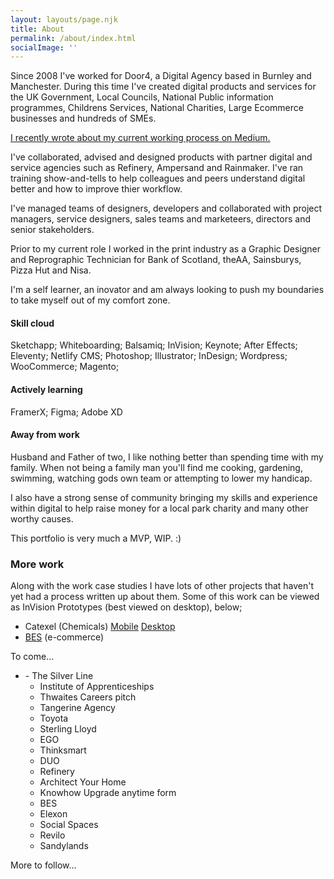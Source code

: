 ```yaml
---
layout: layouts/page.njk
title: About
permalink: /about/index.html
socialImage: ''
---
```

Since 2008 I've worked for Door4, a Digital Agency based in Burnley and Manchester. During this time I've created digital products and services for the UK Government, Local Councils, National Public information programmes, Childrens Services, National Charities, Large Ecommerce businesses and hundreds of SMEs. 

[I recently wrote about my current working process on Medium.](https://medium.com/@moosterbrewster/my-process-26923838d0ee)

I've collaborated, advised and designed products with partner digital and service agencies such as Refinery, Ampersand and Rainmaker. I've ran training show-and-tells to help colleagues and peers understand digital better and how to improve thier workflow.

I've managed teams of designers, developers and collaborated with project managers, service designers, sales teams and marketeers, directors and senior stakeholders.

Prior to my current role I worked in the print industry as a Graphic Designer and Reprographic Technician for Bank of Scotland, theAA, Sainsburys, Pizza Hut and Nisa. 

I'm a self learner, an inovator and am always looking to push my boundaries to take myself out of my comfort zone.

#### Skill cloud

Sketchapp; Whiteboarding; Balsamiq; InVision; Keynote; After Effects; Eleventy; Netlify CMS; Photoshop; Illustrator; InDesign; Wordpress; WooCommerce; Magento;

#### Actively learning

FramerX; Figma; Adobe XD

#### Away from work

Husband and Father of two, I like nothing better than spending time with my family. When not being a family man  you'll find me cooking, gardening, swimming, watching gods own team or attempting to lower my handicap.

I also have a strong sense of community bringing my skills and experience within  digital to help raise money for a local park charity  and many other worthy causes.

This portfolio is very much a MVP, WIP. :)

### More work

Along with the work case studies I have lots of other projects that haven't yet had a process written up about them. Some of this work can be viewed as InVision Prototypes (best viewed on desktop), below;

* Catexel (Chemicals) [Mobile](https://invis.io/TV6LKZ99F) [Desktop](https://invis.io/6BTR1GOFKCZ)
* [BES](https://invis.io/K6TR1EMC8JR) (e-commerce)

To come...

* \- The Silver Line
  * Institute of Apprenticeships
  * Thwaites Careers pitch
  * Tangerine Agency
  * Toyota
  * Sterling Lloyd
  * EGO
  * Thinksmart
  * DUO
  * Refinery
  * Architect Your Home
  * Knowhow Upgrade anytime form
  * BES
  * Elexon
  * Social Spaces
  * Revilo
  * Sandylands

More to follow...
